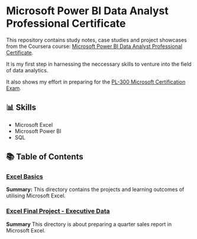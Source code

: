 # Microsoft Power BI Data Analyst Professional Certificate

This repository contains study notes, case studies and project showcases from the Coursera course: [Microsoft Power BI Data Analyst Professional Certificate](https://www.coursera.org/professional-certificates/microsoft-power-bi-data-analyst).

It is my first step in harnessing the neccessary skills to venture into the field of data analytics.

It also shows my effort in preparing for the [PL-300 Microsoft Certification Exam](https://learn.microsoft.com/en-us/credentials/certifications/data-analyst-associate/?practice-assessment-type=certification).

## 📊 Skills
- Microsoft Excel
- Microsoft Power BI
- SQL

## 📚 Table of Contents

### **[Excel Basics](https://github.com/nacht29/microsoft-power-bi-professional-cert/tree/main/excel-basics)**

**Summary:**
This directory contains the projects and learning outcomes of utilising Microsoft Excel.

### **[Excel Final Project - Executive Data](https://github.com/nacht29/microsoft-power-bi-professional-cert/tree/main/Excel-Final-Project)**

**Summary**
This directory is about preparing a quarter sales report in Microsoft Excel.

